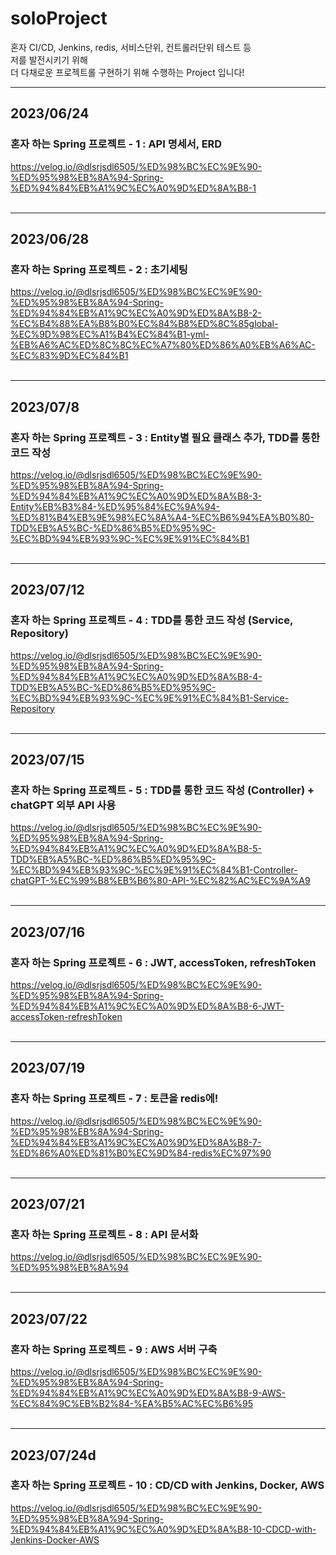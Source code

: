 # soloProject
혼자 CI/CD, Jenkins, redis, 서비스단위, 컨트롤러단위 테스트 등  
저를 발전시키기 위해  
더 다채로운 프로젝트롤 구현하기 위해 수행하는 Project 입니다!

****
## 2023/06/24  
### 혼자 하는 Spring 프로젝트 - 1 : API 명세서, ERD
https://velog.io/@dlsrjsdl6505/%ED%98%BC%EC%9E%90-%ED%95%98%EB%8A%94-Spring-%ED%94%84%EB%A1%9C%EC%A0%9D%ED%8A%B8-1
<br/>
<br/>

****
## 2023/06/28
### 혼자 하는 Spring 프로젝트 - 2 : 초기세팅
https://velog.io/@dlsrjsdl6505/%ED%98%BC%EC%9E%90-%ED%95%98%EB%8A%94-Spring-%ED%94%84%EB%A1%9C%EC%A0%9D%ED%8A%B8-2-%EC%B4%88%EA%B8%B0%EC%84%B8%ED%8C%85global-%EC%9D%98%EC%A1%B4%EC%84%B1-yml-%EB%A6%AC%ED%8C%8C%EC%A7%80%ED%86%A0%EB%A6%AC-%EC%83%9D%EC%84%B1
<br/>
<br/>
****
## 2023/07/8
### 혼자 하는 Spring 프로젝트 - 3 : Entity별 필요 클래스 추가, TDD를 통한 코드 작성

https://velog.io/@dlsrjsdl6505/%ED%98%BC%EC%9E%90-%ED%95%98%EB%8A%94-Spring-%ED%94%84%EB%A1%9C%EC%A0%9D%ED%8A%B8-3-Entity%EB%B3%84-%ED%95%84%EC%9A%94-%ED%81%B4%EB%9E%98%EC%8A%A4-%EC%B6%94%EA%B0%80-TDD%EB%A5%BC-%ED%86%B5%ED%95%9C-%EC%BD%94%EB%93%9C-%EC%9E%91%EC%84%B1
<br/>
<br/>
****
## 2023/07/12
### 혼자 하는 Spring 프로젝트 - 4 : TDD를 통한 코드 작성 (Service, Repository)

https://velog.io/@dlsrjsdl6505/%ED%98%BC%EC%9E%90-%ED%95%98%EB%8A%94-Spring-%ED%94%84%EB%A1%9C%EC%A0%9D%ED%8A%B8-4-TDD%EB%A5%BC-%ED%86%B5%ED%95%9C-%EC%BD%94%EB%93%9C-%EC%9E%91%EC%84%B1-Service-Repository
<br/>
<br/>
****
## 2023/07/15
### 혼자 하는 Spring 프로젝트 - 5 : TDD를 통한 코드 작성 (Controller) + chatGPT 외부 API 사용

https://velog.io/@dlsrjsdl6505/%ED%98%BC%EC%9E%90-%ED%95%98%EB%8A%94-Spring-%ED%94%84%EB%A1%9C%EC%A0%9D%ED%8A%B8-5-TDD%EB%A5%BC-%ED%86%B5%ED%95%9C-%EC%BD%94%EB%93%9C-%EC%9E%91%EC%84%B1-Controller-chatGPT-%EC%99%B8%EB%B6%80-API-%EC%82%AC%EC%9A%A9
<br/>
<br/>
****
## 2023/07/16  
### 혼자 하는 Spring 프로젝트 - 6 : JWT, accessToken, refreshToken

https://velog.io/@dlsrjsdl6505/%ED%98%BC%EC%9E%90-%ED%95%98%EB%8A%94-Spring-%ED%94%84%EB%A1%9C%EC%A0%9D%ED%8A%B8-6-JWT-accessToken-refreshToken
<br/>
<br/>
****
## 2023/07/19
### 혼자 하는 Spring 프로젝트 - 7 : 토큰을 redis에!

https://velog.io/@dlsrjsdl6505/%ED%98%BC%EC%9E%90-%ED%95%98%EB%8A%94-Spring-%ED%94%84%EB%A1%9C%EC%A0%9D%ED%8A%B8-7-%ED%86%A0%ED%81%B0%EC%9D%84-redis%EC%97%90
<br/>
<br/>

****
## 2023/07/21
### 혼자 하는 Spring 프로젝트 - 8 : API 문서화

https://velog.io/@dlsrjsdl6505/%ED%98%BC%EC%9E%90-%ED%95%98%EB%8A%94
<br/>
<br/>

****
## 2023/07/22
### 혼자 하는 Spring 프로젝트 - 9 : AWS 서버 구축

https://velog.io/@dlsrjsdl6505/%ED%98%BC%EC%9E%90-%ED%95%98%EB%8A%94-Spring-%ED%94%84%EB%A1%9C%EC%A0%9D%ED%8A%B8-9-AWS-%EC%84%9C%EB%B2%84-%EA%B5%AC%EC%B6%95
<br/>
<br/>

****
## 2023/07/24d
### 혼자 하는 Spring 프로젝트 - 10 : CD/CD with Jenkins, Docker, AWS

https://velog.io/@dlsrjsdl6505/%ED%98%BC%EC%9E%90-%ED%95%98%EB%8A%94-Spring-%ED%94%84%EB%A1%9C%EC%A0%9D%ED%8A%B8-10-CDCD-with-Jenkins-Docker-AWS
<br/>
<br/>